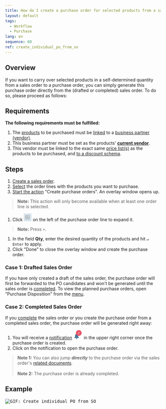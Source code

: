 ```yaml
---
title: How do I create a purchase order for selected products from a sales order?
layout: default
tags:
  - Workflow
  - Purchase
lang: en
sequence: 60
ref: create_individual_po_from_so
---
```


## Overview
If you want to carry over selected products in a self-determined quantity from a sales order to a purchase order, you can simply generate this purchase order directly from the (drafted or completed) sales order. To do so, please proceed as follows:

## Requirements
**The following requirements must be fulfilled:**

1. The [products](NewProduct) to be purchased must be [linked](Link_product_to_business_partner) to a [business partner (vendor)](New_business_partner_vendor).
1. This business partner must be set as the products' [**current vendor**](Set_current_vendor).
1. This vendor must be linked to the exact same [price list(s)](ProductPrice) as the products to be purchased, and [to a discount schema](Link_discount_schema_to_BP).

## Steps
1. [Create a sales order](SalesOrder_recording).
1. [Select](RecordSelection) the order lines with the products you want to purchase.
1. [Start the action](StartAction) "Create purchase orders". An overlay window opens up.
 >**Note:** This action will only become available when at least one order line is selected.

1. Click !['+'](../DE/assets/expand_list_plus.png) on the left of the purchase order line to expand it.
 >**Note:** Press `+`.

1. In the field **Qty**, enter the desired quantity of the products and hit `↵ Enter` to apply.
1. Click "Done" to close the overlay window and create the purchase order.

### Case 1: Drafted Sales Order
If you have only created a draft of the sales order, the purchase order will first be forwarded to the PO candidates and won't be generated until the sales order is [completed](DocumentProcessingComplete). To view the planned purchase orders, open "Purchase Disposition" from the [menu](Menu).

### Case 2: Completed Sales Order
If you [complete](DocumentProcessingComplete) the sales order or you create the purchase order from a completed sales order, the purchase order will be generated right away:

1. You will receive a [notification](Notification_types) ![](assets/NotificationBell_WebUI.png) in the upper right corner once the purchase order is created.
1. Click on the notification to open the purchase order.
 >**Note 1:** You can also jump ***directly*** to the purchase order via the sales order's [related documents](JumptoviaSidebar).<br><br>
 >**Note 2:** The purchase order is already completed.

## Example
<kbd><img src="assets/Create individual PO from SO.gif" alt="GIF: Create individual PO from SO"></kbd>
